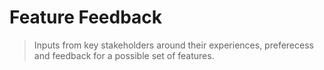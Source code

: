 # Feature Feedback
> Inputs from key stakeholders around their experiences, preferecess and feedback for a possible set of features.
